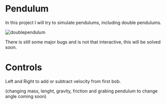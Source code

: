 # Pendulum
In this project I will try to simulate pendulums, including double pendulums.

![doublependulum](https://user-images.githubusercontent.com/78173025/113528709-c5703e80-9597-11eb-8dec-299dd53c9c13.gif)

There is still some major bugs and is not that interactive, this will be solved soon.

# Controls

Left and Right to add or subtract velocity from first bob.

(changing mass, lenght, gravity, friction and grabing pendulum to change angle coming soon)
